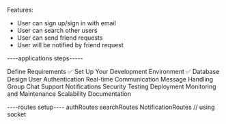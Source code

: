 Features:

- User can sign up/sign in with email
- User can search other users
- User can send friend requests
- User will be notified by friend request

----applications steps-----

Define Requirements ✅
Set Up Your Development Environment ✅
Database Design
User Authentication
Real-time Communication
Message Handling
Group Chat Support
Notifications
Security
Testing
Deployment
Monitoring and Maintenance
Scalability
Documentation

----routes setup----
authRoutes
searchRoutes
NotificationRoutes // using socket
